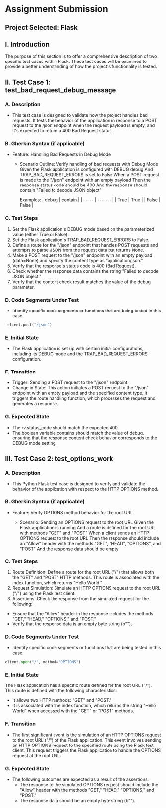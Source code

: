 # Assignment Submission

## Project Selected: Flask

## I. Introduction
The purpose of this section is to offer a comprehensive description of two specific test cases within Flask. These test cases will be examined to provide a better understanding of how the project's functionality is tested.

## II. Test Case 1: test_bad_request_debug_message
### A. Description
- This test case is designed to validate how the project handles bad requests. It tests the behavior of the application in response to a POST request to the /json endpoint when the request payload is empty, and it's expected to return a 400 Bad Request status.
### B. Gherkin Syntax (if applicable)
- Feature: Handling Bad Requests in Debug Mode

  - Scenario Outline: Verify handling of bad requests with Debug Mode
    Given the Flask application is configured with DEBUG debug
    And TRAP_BAD_REQUEST_ERRORS is set to False
    When a POST request is made to the "/json" endpoint with an empty payload
    Then the response status code should be 400
    And the response should contain "Failed to decode JSON object"

    Examples:
      | debug | contain |
      | ----- | ------- |
      | True  | True    |
      | False | False   |

### C. Test Steps
1. Set the Flask application's DEBUG mode based on the parameterized value (either True or False).
2. Set the Flask application's TRAP_BAD_REQUEST_ERRORS to False.
3. Define a route for the "/json" endpoint that handles POST requests and attempts to parse JSON from the request data but returns None.
4. Make a POST request to the "/json" endpoint with an empty payload (data=None) and specify the content type as "application/json."
5. Verify that the response's status code is 400 (Bad Request).
6. Check whether the response data contains the string "Failed to decode JSON object."
7. Verify that the content check result matches the value of the debug parameter.
### D. Code Segments Under Test
- Identify specific code segments or functions that are being tested in this case.

```Python
 client.post("/json")
```
### E. Initial State
- The Flask application is set up with certain initial configurations, including its DEBUG mode and the TRAP_BAD_REQUEST_ERRORS configuration.
### F. Transition
- Trigger: Sending a POST request to the "/json" endpoint.
- Change in State: This action initiates a POST request to the "/json" endpoint with an empty payload and the specified content type. It triggers the route handling function, which processes the request and generates a response.
### G. Expected State
- The rv.status_code should match the expected 400.
- The boolean variable contains should match the value of debug, ensuring that the response content check behavior corresponds to the DEBUG mode setting.

## III. Test Case 2: test_options_work
### A. Description
- This Python Flask test case is designed to verify and validate the behavior of the application with respect to the HTTP OPTIONS method. 
### B. Gherkin Syntax (if applicable)
- Feature: Verify OPTIONS method behavior for the root URL

    - Scenario: Sending an OPTIONS request to the root URL
    Given the Flask application is running
    And a route is defined for the root URL with methods "GET" and "POST"
    When a client sends an HTTP OPTIONS request to the root URL
    Then the response should include an "Allow" header with the methods "GET", "HEAD", "OPTIONS", and "POST"
    And the response data should be empty
### C. Test Steps
1. Route Definition: Define a route for the root URL ("/") that allows both the "GET" and "POST" HTTP methods. This route is associated with the index function, which returns "Hello World."
2. Request Simulation: Simulate an HTTP OPTIONS request to the root URL ("/") using the Flask test client.
3. Assertions: Check the response from the simulated request for the following:
- Ensure that the "Allow" header in the response includes the methods "GET," "HEAD," "OPTIONS," and "POST."
- Verify that the response data is an empty byte string (b"").
### D. Code Segments Under Test
- Identify specific code segments or functions that are being tested in this case.
```Python
client.open("/", method="OPTIONS")
```
### E. Initial State
The Flask application has a specific route defined for the root URL ("/"). This route is defined with the following characteristics:
- It allows two HTTP methods: "GET" and "POST."
- It is associated with the index function, which returns the string "Hello World" when accessed with the "GET" or "POST" methods.
### F. Transition
- The first significant event is the simulation of an HTTP OPTIONS request to the root URL ("/") of the Flask application. This event involves sending an HTTP OPTIONS request to the specified route using the Flask test client. This request triggers the Flask application to handle the OPTIONS request at the root URL.
### G. Expected State
- The following outcomes are expected as a result of the assertions:
    - The response to the simulated OPTIONS request should include the "Allow" header with the methods "GET," "HEAD," "OPTIONS," and "POST."
    - The response data should be an empty byte string (b"").